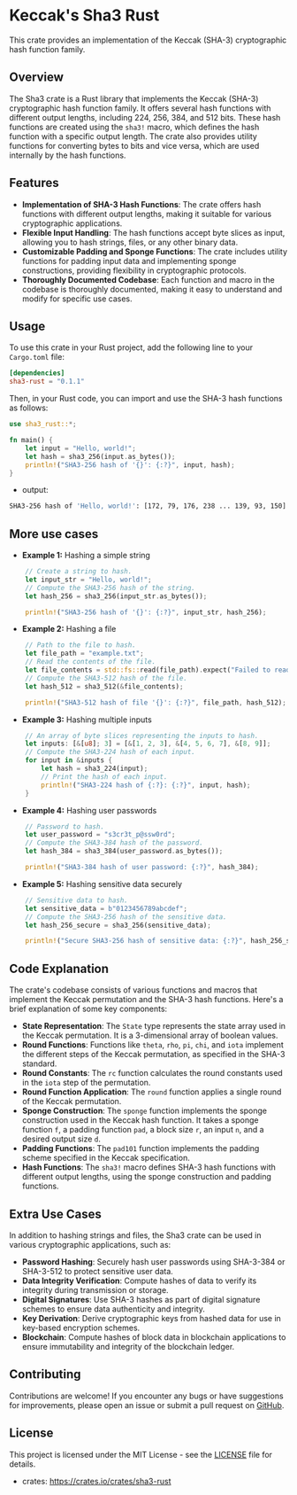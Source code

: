 # Keccak's Sha3 Rust 

This crate provides an implementation of the Keccak (SHA-3) cryptographic hash function family.

## Overview

The Sha3 crate is a Rust library that implements the Keccak (SHA-3) cryptographic hash function family. It offers several hash functions with different output lengths, including 224, 256, 384, and 512 bits. These hash functions are created using the `sha3!` macro, which defines the hash function with a specific output length. The crate also provides utility functions for converting bytes to bits and vice versa, which are used internally by the hash functions.

## Features

- **Implementation of SHA-3 Hash Functions**: The crate offers hash functions with different output lengths, making it suitable for various cryptographic applications.
- **Flexible Input Handling**: The hash functions accept byte slices as input, allowing you to hash strings, files, or any other binary data.
- **Customizable Padding and Sponge Functions**: The crate includes utility functions for padding input data and implementing sponge constructions, providing flexibility in cryptographic protocols.
- **Thoroughly Documented Codebase**: Each function and macro in the codebase is thoroughly documented, making it easy to understand and modify for specific use cases.

## Usage

To use this crate in your Rust project, add the following line to your `Cargo.toml` file:

```toml
[dependencies]
sha3-rust = "0.1.1"
```

Then, in your Rust code, you can import and use the SHA-3 hash functions as follows:

```rust
use sha3_rust::*;

fn main() {
    let input = "Hello, world!";
    let hash = sha3_256(input.as_bytes());
    println!("SHA3-256 hash of '{}': {:?}", input, hash);
}
```
- output:
```bash
SHA3-256 hash of 'Hello, world!': [172, 79, 176, 238 ... 139, 93, 150]
```
## More use cases
- **Example 1:** Hashing a simple string
```rust
    // Create a string to hash.
    let input_str = "Hello, world!";
    // Compute the SHA3-256 hash of the string.
    let hash_256 = sha3_256(input_str.as_bytes());

    println!("SHA3-256 hash of '{}': {:?}", input_str, hash_256);
```

- **Example 2:** Hashing a file
```rust
    // Path to the file to hash.
    let file_path = "example.txt";
    // Read the contents of the file.
    let file_contents = std::fs::read(file_path).expect("Failed to read file");
    // Compute the SHA3-512 hash of the file.
    let hash_512 = sha3_512(&file_contents);

    println!("SHA3-512 hash of file '{}': {:?}", file_path, hash_512);
```

- **Example 3:** Hashing multiple inputs
```rust
    // An array of byte slices representing the inputs to hash.
    let inputs: [&[u8]; 3] = [&[1, 2, 3], &[4, 5, 6, 7], &[8, 9]];
    // Compute the SHA3-224 hash of each input.
    for input in &inputs {
        let hash = sha3_224(input);
        // Print the hash of each input.
        println!("SHA3-224 hash of {:?}: {:?}", input, hash);
    }
```

- **Example 4:** Hashing user passwords
```rust
    // Password to hash.
    let user_password = "s3cr3t_p@ssw0rd";
    // Compute the SHA3-384 hash of the password.
    let hash_384 = sha3_384(user_password.as_bytes());

    println!("SHA3-384 hash of user password: {:?}", hash_384);
```

- **Example 5:** Hashing sensitive data securely
```rust
    // Sensitive data to hash.
    let sensitive_data = b"0123456789abcdef";
    // Compute the SHA3-256 hash of the sensitive data.
    let hash_256_secure = sha3_256(sensitive_data);

    println!("Secure SHA3-256 hash of sensitive data: {:?}", hash_256_secure);
```

## Code Explanation

The crate's codebase consists of various functions and macros that implement the Keccak permutation and the SHA-3 hash functions. Here's a brief explanation of some key components:

- **State Representation**: The `State` type represents the state array used in the Keccak permutation. It is a 3-dimensional array of boolean values.
- **Round Functions**: Functions like `theta`, `rho`, `pi`, `chi`, and `iota` implement the different steps of the Keccak permutation, as specified in the SHA-3 standard.
- **Round Constants**: The `rc` function calculates the round constants used in the `iota` step of the permutation.
- **Round Function Application**: The `round` function applies a single round of the Keccak permutation.
- **Sponge Construction**: The `sponge` function implements the sponge construction used in the Keccak hash function. It takes a sponge function `f`, a padding function `pad`, a block size `r`, an input `n`, and a desired output size `d`.
- **Padding Functions**: The `pad101` function implements the padding scheme specified in the Keccak specification.
- **Hash Functions**: The `sha3!` macro defines SHA-3 hash functions with different output lengths, using the sponge construction and padding functions.

## Extra Use Cases

In addition to hashing strings and files, the Sha3 crate can be used in various cryptographic applications, such as:

- **Password Hashing**: Securely hash user passwords using SHA-3-384 or SHA-3-512 to protect sensitive user data.
- **Data Integrity Verification**: Compute hashes of data to verify its integrity during transmission or storage.
- **Digital Signatures**: Use SHA-3 hashes as part of digital signature schemes to ensure data authenticity and integrity.
- **Key Derivation**: Derive cryptographic keys from hashed data for use in key-based encryption schemes.
- **Blockchain**: Compute hashes of block data in blockchain applications to ensure immutability and integrity of the blockchain ledger.

## Contributing

Contributions are welcome! If you encounter any bugs or have suggestions for improvements, please open an issue or submit a pull request on [GitHub](https://github.com/example/sha3).

## License

This project is licensed under the MIT License - see the [LICENSE](LICENSE) file for details.

- crates: https://crates.io/crates/sha3-rust
